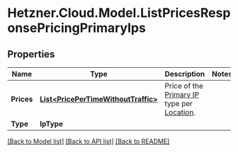 # Hetzner.Cloud.Model.ListPricesResponsePricingPrimaryIps

## Properties

Name | Type | Description | Notes
------------ | ------------- | ------------- | -------------
**Prices** | [**List&lt;PricePerTimeWithoutTraffic&gt;**](PricePerTimeWithoutTraffic.md) | Price of the [Primary IP](#primary-ips) type per [Location](#locations). | 
**Type** | **IpType** |  | 

[[Back to Model list]](../../README.md#documentation-for-models) [[Back to API list]](../../README.md#documentation-for-api-endpoints) [[Back to README]](../../README.md)

